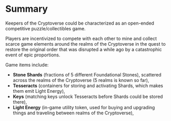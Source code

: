 # Summary

Keepers of the Cryptoverse could be characterized as an open-ended competitive puzzle/collectibles game.&#x20;

Players are incentivized to compete with each other to mine and collect scarce game elements around the realms of the Cryptoverse in the quest to restore the original order that was disrupted a while ago by a catastrophic event of epic proportions.&#x20;

Game items include:

* **Stone Shards** (fractions of 5 different Foundational Stones), scattered across the realms of the Cryptoverse (5 realms is known so far),
* **Tesseracts** (containers for storing and activating Shards, which makes them emit Light Energy),
* **Keys** (matching keys unlock Tesseracts before Shards could be stored there),
* **Light Energy** (in-game utility token, used for buying and upgrading things and traveling between realms of the Cryptoverse),


